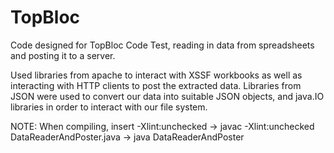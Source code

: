 # TopBloc
Code designed for TopBloc Code Test, reading in data from spreadsheets and posting it to a server.

Used libraries from apache to interact with XSSF workbooks as well as interacting with HTTP clients to post the extracted data.
Libraries from JSON were used to convert our data into suitable JSON objects, and java.IO libraries in order to interact with our file system.

NOTE: When compiling, insert -Xlint:unchecked
-> javac -Xlint:unchecked DataReaderAndPoster.java
-> java DataReaderAndPoster
